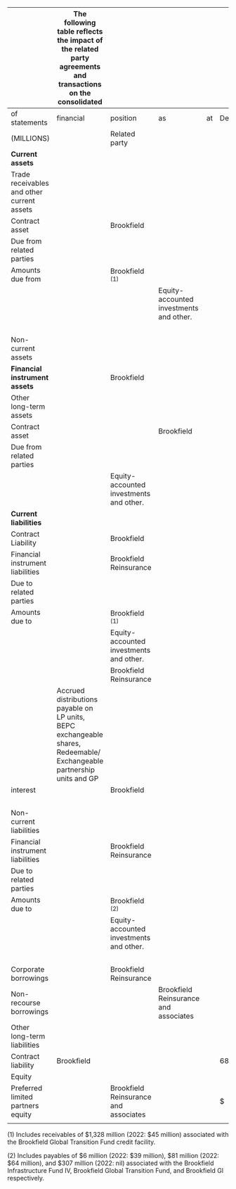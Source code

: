 |                                            | The following table reflects the impact of the related party agreements and transactions on the consolidated                 |                                         |                                         |    |          |       |     |      |
|--------------------------------------------|------------------------------------------------------------------------------------------------------------------------------|-----------------------------------------|-----------------------------------------|----|----------|-------|-----|------|
| of<br>statements                           | financial                                                                                                                    | position                                | as                                      | at | December |       |     | 31:  |
| (MILLIONS)                                 |                                                                                                                              | Related party                           |                                         |    |          | 2023  |     | 2022 |
| <b>Current assets</b>                      |                                                                                                                              |                                         |                                         |    |          |       |     |      |
| Trade receivables and other current assets |                                                                                                                              |                                         |                                         |    |          |       |     |      |
| Contract asset                             |                                                                                                                              | Brookfield                              |                                         |    |          | 61 \$ |     | 54   |
| Due from related parties                   |                                                                                                                              |                                         |                                         |    |          |       |     |      |
| Amounts due from                           |                                                                                                                              | Brookfield <sup>(1)</sup>               |                                         |    |          | 1,386 |     | 105  |
|                                            |                                                                                                                              |                                         | Equity-accounted investments and other. |    |          | 57    |     | 18   |
|                                            |                                                                                                                              |                                         |                                         |    |          | 1,443 |     | 123  |
| Non-current assets                         |                                                                                                                              |                                         |                                         |    |          |       |     |      |
| <b>Financial instrument assets</b>         |                                                                                                                              | Brookfield                              |                                         |    |          | 170   |     | 395  |
| Other long-term assets                     |                                                                                                                              |                                         |                                         |    |          |       |     |      |
| Contract asset                             |                                                                                                                              |                                         | Brookfield                              |    |          | 314   |     | 341  |
| Due from related parties                   |                                                                                                                              |                                         |                                         |    |          |       |     |      |
|                                            |                                                                                                                              | Equity-accounted investments and other. |                                         |    |          | 135   |     | 128  |
| <b>Current liabilities</b>                 |                                                                                                                              |                                         |                                         |    |          |       |     |      |
| Contract Liability                         |                                                                                                                              | Brookfield                              |                                         |    |          | 35    |     | 24   |
| Financial instrument liabilities           |                                                                                                                              | Brookfield Reinsurance                  |                                         |    |          | 2     |     | 3    |
| Due to related parties                     |                                                                                                                              |                                         |                                         |    |          |       |     |      |
| Amounts due to                             |                                                                                                                              | Brookfield <sup>(1)</sup>               |                                         |    |          | 541   |     | 205  |
|                                            |                                                                                                                              | Equity-accounted investments and other. |                                         |    |          | 13    |     | 24   |
|                                            |                                                                                                                              | Brookfield Reinsurance                  |                                         |    |          | 242   |     | 321  |
|                                            | Accrued distributions payable on LP units,<br>BEPC exchangeable shares, Redeemable/<br>Exchangeable partnership units and GP |                                         |                                         |    |          |       |     |      |
| interest                                   |                                                                                                                              | Brookfield                              |                                         |    |          | 39    |     | 38   |
|                                            |                                                                                                                              |                                         |                                         |    |          | 835   |     | 588  |
| Non-current liabilities                    |                                                                                                                              |                                         |                                         |    |          |       |     |      |
| Financial instrument liabilities           |                                                                                                                              | Brookfield Reinsurance                  |                                         |    |          | 2     |     | 3    |
| Due to related parties                     |                                                                                                                              |                                         |                                         |    |          |       |     |      |
| Amounts due to                             |                                                                                                                              | Brookfield <sup>(2)</sup>               |                                         |    |          | 496   |     |      |
|                                            |                                                                                                                              | Equity-accounted investments and other. |                                         |    |          | 209   |     | 1    |
|                                            |                                                                                                                              |                                         |                                         |    |          | 705   |     | 1    |
| Corporate borrowings                       |                                                                                                                              | Brookfield Reinsurance                  |                                         |    |          | 8     |     | 7    |
| Non-recourse borrowings                    |                                                                                                                              |                                         | Brookfield Reinsurance and associates   |    |          | 101   |     | 93   |
| Other long-term liabilities                |                                                                                                                              |                                         |                                         |    |          |       |     |      |
| Contract liability                         | Brookfield                                                                                                                   |                                         |                                         |    | 680      |       | 662 |      |
| Equity                                     |                                                                                                                              |                                         |                                         |    |          |       |     |      |
| Preferred limited partners equity          |                                                                                                                              | Brookfield Reinsurance and associates   |                                         |    | \$       | 11    |     | 11   |
|                                            |                                                                                                                              |                                         |                                         |    |          |       |     |      |

 $(1)$ Includes receivables of \$1,328 million (2022: \$45 million) associated with the Brookfield Global Transition Fund credit facility.

(2) Includes payables of \$6 million (2022: \$39 million), \$81 million (2022: \$64 million), and \$307 million (2022: nil) associated with the Brookfield Infrastructure Fund IV, Brookfield Global Transition Fund, and Brookfield Gl respectively.